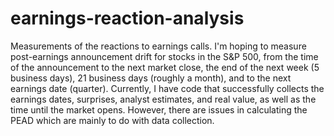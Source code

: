 # earnings-reaction-analysis
Measurements of the reactions to earnings calls.  I'm hoping to measure post-earnings announcement drift for stocks in the S&P 500, from the time of the announcement to the next market close, the end of the next week (5 business days), 21 business days (roughly a month), and to the next earnings date (quarter).  Currently, I have code that successfully collects the earnings dates, surprises, analyst estimates, and real value, as well as the time until the market opens.  However, there are issues in calculating the PEAD which are mainly to do with data collection.
